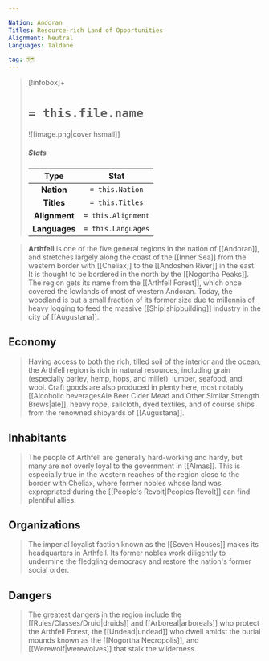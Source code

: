 ```yaml
---

Nation: Andoran
Titles: Resource-rich Land of Opportunities
Alignment: Neutral
Languages: Taldane

tag: 🗺️
---
```


> [!infobox]+
> #  `= this.file.name`
> ![[image.png|cover hsmall]]
> ##### Stats
> Type | Stat |
> :---:|:---:|
> **Nation** | `= this.Nation` |
> **Titles** | `= this.Titles` |
> **Alignment** | `= this.Alignment` |
> **Languages** | `= this.Languages` |



> **Arthfell** is one of the five general regions in the nation of [[Andoran]], and stretches largely along the coast of the [[Inner Sea]] from the western border with [[Cheliax]] to the [[Andoshen River]] in the east. It is thought to be bordered in the north by the [[Nogortha Peaks]]. The region gets its name from the [[Arthfell Forest]], which once covered the lowlands of most of western Andoran. Today, the woodland is but a small fraction of its former size due to millennia of heavy logging  to feed the massive [[Ship|shipbuilding]] industry in the city of [[Augustana]].



## Economy

> Having access to both the rich, tilled soil of the interior and the ocean, the Arthfell region is rich in natural resources, including grain (especially barley, hemp, hops, and millet), lumber, seafood, and wool. Craft goods are also produced in plenty here, most notably [[Alcoholic beveragesAle Beer Cider Mead and Other Similar Strength Brews|ale]], heavy rope, sailcloth, dyed textiles, and of course ships from the renowned shipyards of [[Augustana]].


## Inhabitants

> The people of Arthfell are generally hard-working and hardy, but many are not overly loyal to the government in [[Almas]]. This is especially true in the western reaches of the region close to the border with Cheliax, where former nobles whose land was expropriated during the [[People's Revolt|Peoples Revolt]] can find plentiful allies.


## Organizations

> The imperial loyalist faction known as the [[Seven Houses]] makes its headquarters in Arthfell. Its former nobles work diligently to undermine the fledgling democracy and restore the nation's former social order.


## Dangers

> The greatest dangers in the region include the [[Rules/Classes/Druid|druids]] and [[Arboreal|arboreals]] who protect the Arthfell Forest, the [[Undead|undead]] who dwell amidst the burial mounds known as the [[Nogortha Necropolis]], and [[Werewolf|werewolves]] that stalk the wilderness.








